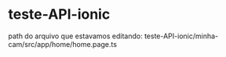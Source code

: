 # teste-API-ionic
path do arquivo que estavamos editando:
teste-API-ionic/minha-cam/src/app/home/home.page.ts

